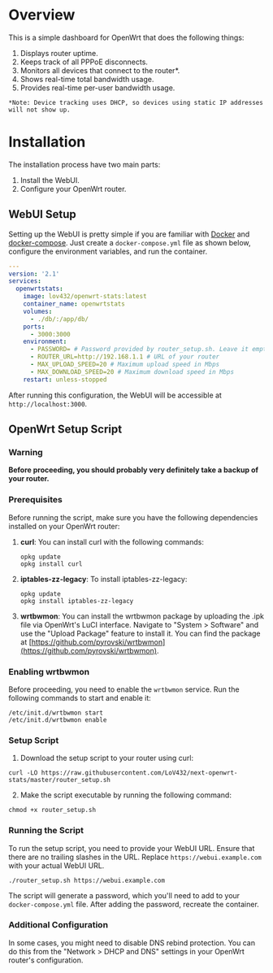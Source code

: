 # Overview

This is a simple dashboard for OpenWrt that does the following things:

1. Displays router uptime.
2. Keeps track of all PPPoE disconnects.
3. Monitors all devices that connect to the router*.
4. Shows real-time total bandwidth usage.
5. Provides real-time per-user bandwidth usage.

`*Note: Device tracking uses DHCP, so devices using static IP addresses will not show up.`

# Installation

The installation process have two main parts:

1. Install the WebUI.
2. Configure your OpenWrt router.

## WebUI Setup

Setting up the WebUI is pretty simple if you are familiar with [Docker](https://docs.docker.com/get-docker/) and [docker-compose](https://docs.docker.com/compose/). Just create a `docker-compose.yml` file as shown below, configure the environment variables, and run the container.

```yaml
---
version: '2.1'
services:
  openwrtstats:
    image: lov432/openwrt-stats:latest
    container_name: openwrtstats
    volumes:
      - ./db/:/app/db/
    ports:
      - 3000:3000
    environment:
      - PASSWORD= # Password provided by router_setup.sh. Leave it empty if you haven't set up the router yet.
      - ROUTER_URL=http://192.168.1.1 # URL of your router
      - MAX_UPLOAD_SPEED=20 # Maximum upload speed in Mbps
      - MAX_DOWNLOAD_SPEED=20 # Maximum download speed in Mbps
    restart: unless-stopped
```

After running this configuration, the WebUI will be accessible at `http://localhost:3000`.

## OpenWrt Setup Script

### Warning

**Before proceeding, you should probably very definitely take a backup of your router.**

### Prerequisites

Before running the script, make sure you have the following dependencies installed on your OpenWrt router:

1. **curl**:
   You can install curl with the following commands:

   ```shell
   opkg update
   opkg install curl
   ```

2. **iptables-zz-legacy**:
   To install iptables-zz-legacy:

   ```shell
   opkg update
   opkg install iptables-zz-legacy
   ```

3. **wrtbwmon**:
   You can install the wrtbwmon package by uploading the .ipk file via OpenWrt's LuCI interface. Navigate to "System > Software" and use the "Upload Package" feature to install it. You can find the package at [https://github.com/pyrovski/wrtbwmon](https://github.com/pyrovski/wrtbwmon).

### Enabling wrtbwmon

Before proceeding, you need to enable the `wrtbwmon` service. Run the following commands to start and enable it:

```shell
/etc/init.d/wrtbwmon start
/etc/init.d/wrtbwmon enable
```

### Setup Script

1. Download the setup script to your router using curl:

```shell
curl -LO https://raw.githubusercontent.com/LoV432/next-openwrt-stats/master/router_setup.sh
```

2. Make the script executable by running the following command:

```shell
chmod +x router_setup.sh
```

### Running the Script

To run the setup script, you need to provide your WebUI URL. Ensure that there are no trailing slashes in the URL. Replace `https://webui.example.com` with your actual WebUI URL.

```shell
./router_setup.sh https://webui.example.com
```

The script will generate a password, which you'll need to add to your `docker-compose.yml` file. After adding the password, recreate the container.

### Additional Configuration

In some cases, you might need to disable DNS rebind protection. You can do this from the "Network > DHCP and DNS" settings in your OpenWrt router's configuration.
